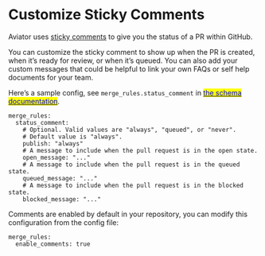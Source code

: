 # Customize Sticky Comments

Aviator uses [sticky comments](../concepts/sticky-comments.md) to give you the status of a PR within GitHub.

You can customize the sticky comment to show up when the PR is created, when it’s ready for review, or when it’s queued. You can also add your custom messages that could be helpful to link your own FAQs or self help documents for your team.&#x20;

Here’s a sample config, see `merge_rules.status_comment` in [<mark style="color:blue;">the schema documentation</mark>](https://app.aviator.co/schema/index.html#aviator\_config\_yaml.json).

```
merge_rules:
  status_comment:
    # Optional. Valid values are "always", "queued", or "never".
    # Default value is "always".
    publish: "always"
    # A message to include when the pull request is in the open state.
    open_message: "..."
    # A message to include when the pull request is in the queued state.
    queued_message: "..."
    # A message to include when the pull request is in the blocked state.
    blocked_message: "..."

```

Comments are enabled by default in your repository, you can modify this configuration from the config file:

```
merge_rules:
  enable_comments: true
```

